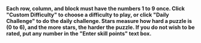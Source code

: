 **Each row, column, and block must have the numbers 1 to 9 once. Click "Custom Difficulty" to choose a difficulty to play, or click "Daily Challenge" to do the daily challenge. Stars measure how hard a puzzle is (0 to 6), and the more stars, the harder the puzzle. If you do not wish to be rated, put any number in the "Enter skill points" text box.**
